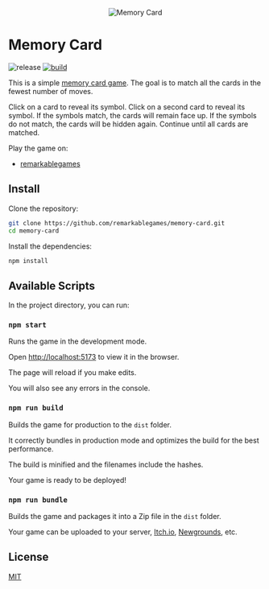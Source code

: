 <p align="center">
  <img src="https://github.com/remarkablegames/memory-card/blob/master/public/screenshot.png" alt="Memory Card">
</p>

# Memory Card

![release](https://img.shields.io/github/v/release/remarkablegames/memory-card)
[![build](https://github.com/remarkablegames/memory-card/actions/workflows/build.yml/badge.svg)](https://github.com/remarkablegames/memory-card/actions/workflows/build.yml)

This is a simple [memory card game](https://github.com/phaserjs/create-game/tree/main/scaffolding/demo/memory-card-game). The goal is to match all the cards in the fewest number of moves.

Click on a card to reveal its symbol. Click on a second card to reveal its symbol. If the symbols match, the cards will remain face up. If the symbols do not match, the cards will be hidden again. Continue until all cards are matched.

Play the game on:

- [remarkablegames](https://remarkablegames.org/memory-card/)

## Install

Clone the repository:

```sh
git clone https://github.com/remarkablegames/memory-card.git
cd memory-card
```

Install the dependencies:

```sh
npm install
```

## Available Scripts

In the project directory, you can run:

### `npm start`

Runs the game in the development mode.

Open [http://localhost:5173](http://localhost:5173) to view it in the browser.

The page will reload if you make edits.

You will also see any errors in the console.

### `npm run build`

Builds the game for production to the `dist` folder.

It correctly bundles in production mode and optimizes the build for the best performance.

The build is minified and the filenames include the hashes.

Your game is ready to be deployed!

### `npm run bundle`

Builds the game and packages it into a Zip file in the `dist` folder.

Your game can be uploaded to your server, [Itch.io](https://itch.io/), [Newgrounds](https://www.newgrounds.com/), etc.

## License

[MIT](LICENSE)
